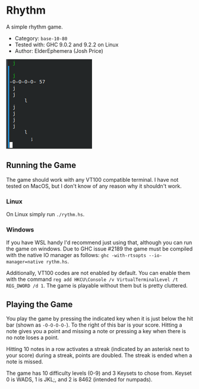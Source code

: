 # Rhythm

A simple rhythm game.

* Category: `base-10-80`
* Tested with: GHC 9.0.2 and 9.2.2 on Linux
* Author: ElderEphemera (Josh Price)

![Playing the game](rhythm.gif)

## Running the Game

The game should work with any VT100 compatible terminal. I have not tested on
MacOS, but I don't know of any reason why it shouldn't work.

### Linux

On Linux simply run `./rythm.hs`.

### Windows

If you have WSL handy I'd recommend just using that, although you can run the
game on windows. Due to GHC issue #2189 the game must be compiled with the
native IO manager as follows: `ghc -with-rtsopts --io-manager=native rythm.hs`.

Additionally, VT100 codes are not enabled by default. You can enable them with
the command `reg add HKCU\Console /v VirtualTerminalLevel /t REG_DWORD /d 1`.
The game is playable without them but is pretty cluttered.

## Playing the Game

You play the game by pressing the indicated key when it is just below the hit
bar (shown as `-O-O-O-O-`). To the right of this bar is your score. Hitting a
note gives you a point and missing a note or pressing a key when there is no
note loses a point.

Hitting 10 notes in a row activates a streak (indicated by an asterisk next to
your score) during a streak, points are doubled. The streak is ended when a note
is missed.

The game has 10 difficulty levels (0-9) and 3 Keysets to chose from. Keyset 0 is
WADS, 1 is JKL;, and 2 is 8462 (intended for numpads).
